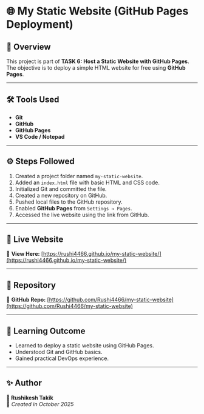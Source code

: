 # 🌐 My Static Website (GitHub Pages Deployment)

## 📘 Overview
This project is part of **TASK 6: Host a Static Website with GitHub Pages**.  
The objective is to deploy a simple HTML website for free using **GitHub Pages**.

---

## 🛠️ Tools Used
- **Git**
- **GitHub**
- **GitHub Pages**
- **VS Code / Notepad**

---

## ⚙️ Steps Followed
1. Created a project folder named `my-static-website`.
2. Added an `index.html` file with basic HTML and CSS code.
3. Initialized Git and committed the file.
4. Created a new repository on GitHub.
5. Pushed local files to the GitHub repository.
6. Enabled **GitHub Pages** from `Settings → Pages`.
7. Accessed the live website using the link from GitHub.

---

## 🚀 Live Website
🔗 **View Here:** [https://rushi4466.github.io/my-static-website/](https://rushi4466.github.io/my-static-website/)

---

## 📂 Repository
🔗 **GitHub Repo:** [https://github.com/Rushi4466/my-static-website](https://github.com/Rushi4466/my-static-website)

---

## 🧠 Learning Outcome
- Learned to deploy a static website using GitHub Pages.  
- Understood Git and GitHub basics.  
- Gained practical DevOps experience.

---

## ✨ Author
**👤 Rushikesh Takik**  
📅 *Created in October 2025*
